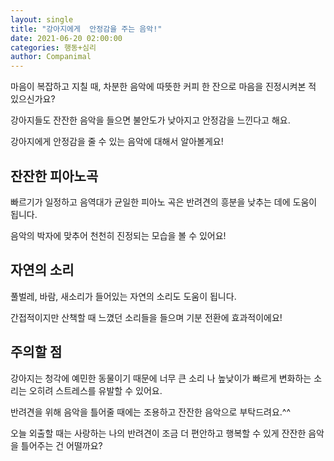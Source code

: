 ```yaml
---
layout: single
title: "강아지에게  안정감을 주는 음악!"
date: 2021-06-20 02:00:00
categories: 행동+심리
author: Companimal
---
```


마음이 복잡하고 지칠 때, 차분한 음악에 따뜻한 커피 한 잔으로 마음을 진정시켜본 적 있으신가요?

강아지들도 잔잔한 음악을 들으면 불안도가 낮아지고 안정감을 느낀다고 해요.

강아지에게 안정감을 줄 수 있는 음악에 대해서 알아볼게요!

## 잔잔한 피아노곡

빠르기가 일정하고 음역대가 균일한 피아노 곡은 반려견의 흥분을 낮추는 데에 도움이 됩니다.

음악의 박자에 맞추어 천천히 진정되는 모습을 볼 수 있어요!

## 자연의 소리

풀벌레, 바람, 새소리가 들어있는 자연의 소리도 도움이 됩니다.

간접적이지만 산책할 때 느꼈던 소리들을 들으며 기분 전환에 효과적이에요!

## 주의할 점

강아지는 청각에 예민한 동물이기 때문에 너무 큰 소리 나 높낮이가 빠르게 변화하는 소리는 오히려 스트레스를 유발할 수 있어요.

반려견을 위해 음악을 틀어줄 때에는 조용하고 잔잔한 음악으로 부탁드려요.^^

오늘 외출할 때는 사랑하는 나의 반려견이 조금 더 편안하고 행복할 수 있게 잔잔한 음악을 틀어주는 건 어떨까요?
